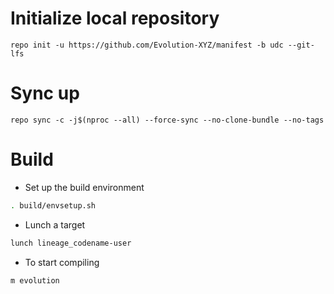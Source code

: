 
# Initialize local repository
```
repo init -u https://github.com/Evolution-XYZ/manifest -b udc --git-lfs
```

# Sync up
```
repo sync -c -j$(nproc --all) --force-sync --no-clone-bundle --no-tags
```

# Build

- Set up the build environment
```bash
. build/envsetup.sh
```

- Lunch a target
```bash
lunch lineage_codename-user
```

- To start compiling
```bash
m evolution
```
